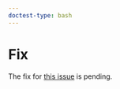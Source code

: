 ```yaml
---
doctest-type: bash
---
```


# Fix

The fix for [this issue](https://my.guild.ai/t/resolving-a-nested-ini-cfg-file-changes-its-format/995) is pending.
